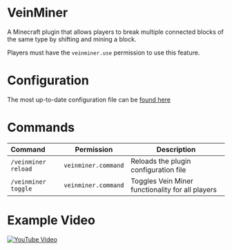# VeinMiner
A Minecraft plugin that allows players to break multiple connected blocks of the same type by shifting and mining a block.

Players must have the `veinminer.use` permission to use this feature.

# Configuration
The most up-to-date configuration file can be [found here](https://github.com/Aerhhh/VeinMiner/blob/main/src/main/resources/config.yml)

# Commands
| Command             | Permission          | Description                                      |
|:--------------------|---------------------|--------------------------------------------------|
| `/veinminer reload` | `veinminer.command` | Reloads the plugin configuration file            |
| `/veinminer toggle` | `veinminer.command` | Toggles Vein Miner functionality for all players |

# Example Video
[![YouTube Video](https://img.youtube.com/vi/OJLOdpAAiTA/0.jpg)](https://youtu.be/OJLOdpAAiTA)